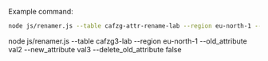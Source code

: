 Example command:

```bash 
node js/renamer.js --table cafzg-attr-rename-lab --region eu-north-1 --old_attribute gw_id --new_attribute thingName --delete_old_attribute true
```



node js/renamer.js --table cafzg3-lab --region eu-north-1 --old_attribute val2 --new_attribute val3 --delete_old_attribute false